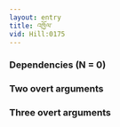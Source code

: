 ```yaml
---
layout: entry
title: འཁྱོལ་
vid: Hill:0175
---
```

### Dependencies (N = 0)


### Two overt arguments


### Three overt arguments
